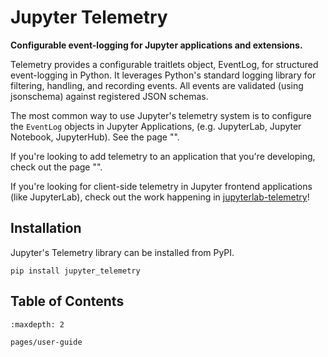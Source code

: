 # Jupyter Telemetry

**Configurable event-logging for Jupyter applications and extensions.**


Telemetry provides a configurable traitlets object, EventLog, for structured event-logging in Python. It leverages Python's standard logging library for filtering, handling, and recording events. All events are validated (using jsonschema) against registered JSON schemas.

The most common way to use Jupyter's telemetry system is to configure the ``EventLog`` objects in Jupyter Applications, (e.g. JupyterLab, Jupyter Notebook, JupyterHub). See the page "[](pages/application.md)".

If you're looking to add telemetry to an application that you're developing, check out the page "[](pages/configure.md)".

If you're looking for client-side telemetry in Jupyter frontend applications (like JupyterLab), check out the work happening in [jupyterlab-telemetry](https://github.com/jupyterlab/jupyterlab-telemetry)!


## Installation

Jupyter's Telemetry library can be installed from PyPI.

```
pip install jupyter_telemetry
```

## Table of Contents

```{toctree}
:maxdepth: 2

pages/user-guide
```
